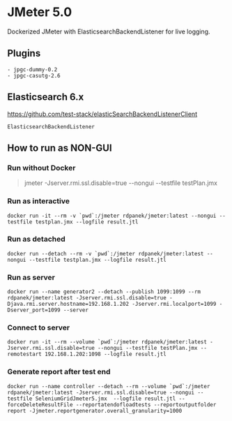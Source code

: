 # JMeter 5.0
Dockerized JMeter with ElasticsearchBackendListener for live logging.

## Plugins
```
- jpgc-dummy-0.2
- jpgc-casutg-2.6
```

## Elasticsearch 6.x
https://github.com/test-stack/elasticSearchBackendListenerClient
```
ElasticsearchBackendListener
```

## How to run as NON-GUI
### Run without Docker
> jmeter -Jserver.rmi.ssl.disable=true --nongui --testfile testPlan.jmx

### Run as interactive
```
docker run -it --rm -v `pwd`:/jmeter rdpanek/jmeter:latest --nongui --testfile testplan.jmx --logfile result.jtl
```
### Run as detached
```
docker run --detach --rm -v `pwd`:/jmeter rdpanek/jmeter:latest --nongui --testfile testplan.jmx --logfile result.jtl
```
### Run as server
```
docker run --name generator2 --detach --publish 1099:1099 --rm rdpanek/jmeter:latest -Jserver.rmi.ssl.disable=true -Djava.rmi.server.hostname=192.168.1.202 -Jserver.rmi.localport=1099 -Dserver_port=1099 --server
```
### Connect to server
```
docker run -it --rm --volume `pwd`:/jmeter rdpanek/jmeter:latest -Jserver.rmi.ssl.disable=true --nongui --testfile testPlan.jmx --remotestart 192.168.1.202:1098 --logfile result.jtl
```

### Generate report after test end
```
docker run --name controller --detach --rm --volume `pwd`:/jmeter rdpanek/jmeter:latest -Jserver.rmi.ssl.disable=true --nongui --testfile SeleniumGridJmeter5.jmx  --logfile result.jtl --forceDeleteResultFile --reportatendofloadtests --reportoutputfolder report -Jjmeter.reportgenerator.overall_granularity=1000
```
